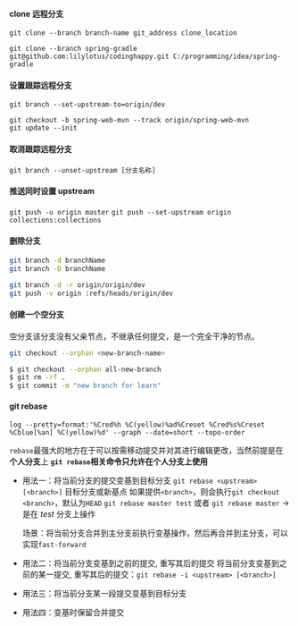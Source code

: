 #### clone 远程分支

```
git clone --branch branch-name git_address clone_location

git clone --branch spring-gradle git@github.com:lilylotus/codinghappy.git C:/programming/idea/spring-gradle
```

#### 设置跟踪远程分支

`git branch --set-upstream-to=origin/dev`

```
git checkout -b spring-web-mvn --track origin/spring-web-mvn
git update --init
```

#### 取消跟踪远程分支

`git branch --unset-upstream [分支名称]`

#### 推送同时设置 upstream

`git push -u origin master`
`git push --set-upstream origin collections:collections`

#### 删除分支

```bash
git branch -d branchName
git branch -D branchName

git branch -d -r origin/origin/dev
git push -v origin :refs/heads/origin/dev
```

#### 创建一个空分支

空分支该分支没有父亲节点，不继承任何提交，是一个完全干净的节点。

```bash
git checkout --orphan <new-branch-name>

$ git checkout --orphan all-new-branch
$ git rm -rf .
$ git commit -m "new branch for learn"
```

#### git rebase

`log --pretty=format:'%Cred%h %C(yellow)%ad%Creset %Cred%s%Creset %Cblue[%an] %C(yellow)%d' --graph --date=short --topo-order`

`rebase`最强大的地方在于可以按需移动提交并对其进行编辑更改，当然前提是在**个人分支**上
**`git rebase`相关命令只允许在个人分支上使用**

- 用法一：将当前分支的提交变基到目标分支
  `git rebase <upstream> [<branch>]`
  *<upstream>* 目标分支或新基点
  如果提供`<branch>`，则会执行`git checkout <branch>`，默认为`HEAD`
  `git rebase master test` 或者 `git rebase master` -> 是在 *test* 分支上操作

  场景：将当前分支合并到主分支前执行变基操作，然后再合并到主分支，可以实现`fast-forward`

- 用法二：将当前分支变基到之前的提交, 重写其后的提交
  将当前分支变基到之前的某一提交, 重写其后的提交：`git rebase -i <upstream> [<branch>]`

- 用法三：将当前分支某一段提交变基到目标分支

- 用法四：变基时保留合并提交